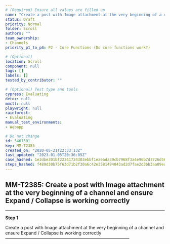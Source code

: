 ```yaml
---
# (Required) Ensure all values are filled up
name: "Create a post with Image attachment at the very beginning of a channel and ensure Expand / Collapse is working correctly"
status: Draft
priority: Normal
folder: Scroll
authors: ""
team_ownership:
- Channels
priority_p1_to_p4: P2 - Core Functions (Do core functions work?)

# (Optional)
location: Scroll
component: null
tags: []
labels: []
tested_by_contributor: ""

# (Optional) Test type and tools
cypress: Evaluating
detox: null
mmctl: null
playwright: null
rainforest:
- Evaluating
manual_test_environments:
- Webapp

# Do not change
id: 5467501
key: MM-T2385
created_on: "2020-05-21T22:33:13Z"
last_updated: "2023-01-05T20:36:05Z"
case_hashed: 1e3dbe301bf22341724303ebbf1eaeada39cb7968f3a4e96b7d3726d5636d68e557ec9fabed0a9d64713c4ac0bf46c8b
steps_hashed: f489d30b75f63d71b2f30a6c42e3581494043ad2d7fae2d3bb3aa09edcfb9a692df9e0bfb5432e26fd2486074f903109
---
```


<!-- (Auto-generated) Based on frontmatter's "key" and "name" -->

## MM-T2385: Create a post with Image attachment at the very beginning of a channel and ensure Expand / Collapse is working correctly

---

**Step 1**

Create a post with Image attachment at the very beginning of a channel and ensure Expand / Collapse is working correctly\
————————————————————————————
